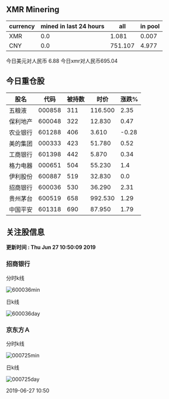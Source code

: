 ## XMR Minering

|currency|mined in last 24 hours|all|in pool|
|---|---|---|---|
|XMR|0.0|1.081|0.007|
|CNY|0.0|751.107|4.977|

今日美元对人民币 6.88	今日xmr对人民币695.04


## 今日重仓股 

|股名|代码|被持数|时价|涨跌%|
|---|---|---|---|---|
|五粮液|000858|311|116.500|2.35|
|保利地产|600048|322|12.830|0.47|
|农业银行|601288|406|3.610|-0.28|
|美的集团|000333|423|51.780|0.52|
|工商银行|601398|442|5.870|0.34|
|格力电器|000651|504|55.230|1.4|
|伊利股份|600887|519|32.830|0.0|
|招商银行|600036|530|36.290|2.31|
|贵州茅台|600519|658|992.530|1.29|
|中国平安|601318|690|87.950|1.79|

## 关注股信息
**更新时间 : Thu Jun 27 10:50:09 2019**
### 招商银行 
分时k线

![600036min](http://image.sinajs.cn/newchart/min/n/sh600036.gif)

日k线

![600036day](http://image.sinajs.cn/newchart/daily/n/sh600036.gif)

### 京东方Ａ 
分时k线

![000725min](http://image.sinajs.cn/newchart/min/n/sz000725.gif)

日k线

![000725day](http://image.sinajs.cn/newchart/daily/n/sz000725.gif)

2019-06-27 10:50